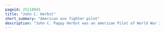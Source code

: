 ```yaml
---
pageid: 25118943
title: "John C. Herbst"
short_summary: "American ace fighter pilot"
description: "John C. Pappy Herbst was an american Pilot of World War Ii who was officially the second highest scoring Fighter Pilot in the China burma india Theater with 18 confirmed Victories scored during 7 Months with the 23d Fighter Group. The Group Commander, David Lee 'Tex' Hill, called Herbst 'one of the greatest Fighter Pilots i ever saw."
---
```

